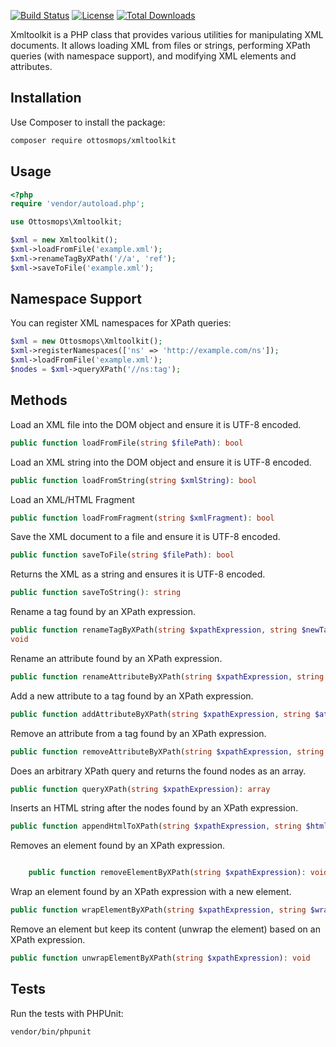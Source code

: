 [![Build Status](https://github.com/ottosmops/xmltoolkit/actions/workflows/ci.yaml/badge.svg)](https://github.com/ottosmops/xmltoolkit/actions)
[![License](https://poser.pugx.org/ottosmops/xmltoolkit/license)](https://packagist.org/packages/ottosmops/xmltoolkit)
[![Total Downloads](http://poser.pugx.org/ottosmops/xmltoolkit/downloads)](https://packagist.org/packages/ottosmops/xmltoolkit)


Xmltoolkit is a PHP class that provides various utilities for manipulating XML documents. It allows loading XML from files or strings, performing XPath queries (with namespace support), and modifying XML elements and attributes.

## Installation

Use Composer to install the package:

```sh
composer require ottosmops/xmltoolkit
```

## Usage

```php 
<?php
require 'vendor/autoload.php';

use Ottosmops\Xmltoolkit;

$xml = new Xmltoolkit();
$xml->loadFromFile('example.xml');
$xml->renameTagByXPath('//a', 'ref');
$xml->saveToFile('example.xml');

```

## Namespace Support

You can register XML namespaces for XPath queries:

```php
$xml = new Ottosmops\Xmltoolkit();
$xml->registerNamespaces(['ns' => 'http://example.com/ns']);
$xml->loadFromFile('example.xml');
$nodes = $xml->queryXPath('//ns:tag');
```

## Methods

Load an XML file into the DOM object and ensure it is UTF-8 encoded.

```php
public function loadFromFile(string $filePath): bool
```

Load an XML string into the DOM object and ensure it is UTF-8 encoded.

```php
public function loadFromString(string $xmlString): bool
```

Load an XML/HTML Fragment

```php
public function loadFromFragment(string $xmlFragment): bool
```

Save the XML document to a file and ensure it is UTF-8 encoded.

```php
public function saveToFile(string $filePath): bool
```

Returns the XML as a string and ensures it is UTF-8 encoded.

```php
public function saveToString(): string
```

Rename a tag found by an XPath expression.

```php
public function renameTagByXPath(string $xpathExpression, string $newTagName): 
void
```

Rename an attribute found by an XPath expression.

```php
public function renameAttributeByXPath(string $xpathExpression, string $oldAttributeName, string $newAttributeName): void
```

Add a new attribute to a tag found by an XPath expression.

```php
public function addAttributeByXPath(string $xpathExpression, string $attributeName, string $attributeValue): void
```

Remove an attribute from a tag found by an XPath expression.

```php
public function removeAttributeByXPath(string $xpathExpression, string $attributeName): void
```

Does an arbitrary XPath query and returns the found nodes as an array.

```php
public function queryXPath(string $xpathExpression): array
```

Inserts an HTML string after the nodes found by an XPath expression.

```php
public function appendHtmlToXPath(string $xpathExpression, string $htmlString): void
```

Removes an element found by an XPath expression.
```php

    public function removeElementByXPath(string $xpathExpression): void
```

Wrap an element found by an XPath expression with a new element.

```php
public function wrapElementByXPath(string $xpathExpression, string $wrapperTagName): void
```

Remove an element but keep its content (unwrap the element) based on an XPath expression.

```php
public function unwrapElementByXPath(string $xpathExpression): void
```

## Tests

Run the tests with PHPUnit:

```sh
vendor/bin/phpunit
```
